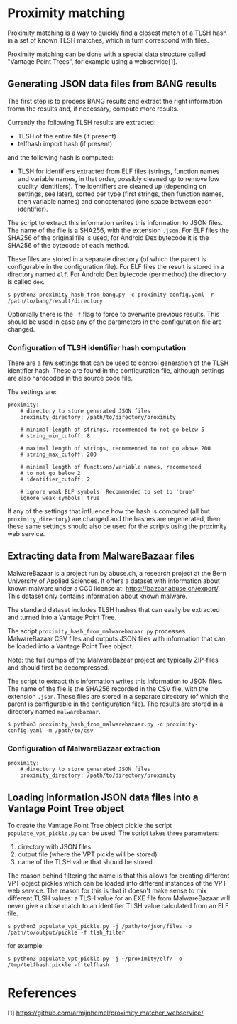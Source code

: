 # Proximity matching

Proximity matching is a way to quickly find a closest match of a TLSH hash in
a set of known TLSH matches, which in turn correspond with files.

Proximity matching can be done with a special data structure called "Vantage
Point Trees", for example using a webservice[1].

## Generating JSON data files from BANG results

The first step is to process BANG results and extract the right information
fromn the results and, if necessary, compute more results.

Currently the following TLSH results are extracted:

* TLSH of the entire file (if present)
* telfhash import hash (if present)

and the following hash is computed:

* TLSH for identifiers extracted from ELF files (strings, function names and
variable names, in that order, possibly cleaned up to remove low quality
identifiers). The identifiers are cleaned up (depending on settings, see
later), sorted per type (first strings, then function names, then variable
names) and concatenated (one space between each identifier).

The script to extract this information writes this information to JSON files.
The name of the file is a SHA256, with the extension `.json`. For ELF files
the SHA256 of the original file is used, for Android Dex bytecode it is the
SHA256 of the bytecode of each method.

These files are stored in a separate directory (of which the parent is
configurable in the configuration file). For ELF files the result is stored in
a directory named `elf`. For Android Dex bytecode (per method) the directory
is called `dex`.

```console
$ python3 proximity_hash_from_bang.py -c proximity-config.yaml -r /path/to/bang/result/directory
```

Optionially there is the `-f` flag to force to overwrite previous results. This
should be used in case any of the parameters in the configuration file are
changed.

### Configuration of TLSH identifier hash computation

There are a few settings that can be used to control generation of the TLSH
identifier hash. These are found in the configuration file, although settings
are also hardcoded in the source code file.

The settings are:

```
proximity:
    # directory to store generated JSON files
    proximity_directory: /path/to/directory/proximity

    # minimal length of strings, recommended to not go below 5
    # string_min_cutoff: 8

    # maximal length of strings, recommended to not go above 200
    # string_max_cutoff: 200

    # minimal length of functions/variable names, recommended
    # to not go below 2
    # identifier_cutoff: 2

    # ignore weak ELF symbols. Recommended to set to 'true'
    ignore_weak_symbols: true
```

If any of the settings that influence how the hash is computed (all but
`proximity_directory`) are changed and the hashes are regenerated, then these
same settings should also be used for the scripts using the proximity web
service.

## Extracting data from MalwareBazaar files

MalwareBazaar is a project run by abuse.ch, a research project at the Bern
University of Applied Sciences. It offers a dataset with information about
known malware under a CC0 license at: <https://bazaar.abuse.ch/export/>. This
dataset only contains information about known malware.

The standard dataset includes TLSH hashes that can easily be extracted and
turned into a Vantage Point Tree.

The script `proximity_hash_from_malwarebazaar.py` processes MalwareBazaar
CSV files and outputs JSON files with information that can be loaded into a
Vantage Point Tree object.

Note: the full dumps of the MalwareBazaar project are typically ZIP-files
and should first be decompressed.

The script to extract this information writes this information to JSON files.
The name of the file is the SHA256 recorded in the CSV file, with the extension
`.json`. These files are stored in a separate directory (of which the parent is
configurable in the configuration file). The results are stored in a directory
named `malwarebazaar`.

```console
$ python3 proximity_hash_from_malwarebazaar.py -c proximity-config.yaml -m /path/to/csv
```

### Configuration of MalwareBazaar extraction

```
proximity:
    # directory to store generated JSON files
    proximity_directory: /path/to/directory/proximity
```

## Loading information JSON data files into a Vantage Point Tree object

To create the Vantage Point Tree object pickle the script
`populate_vpt_pickle.py` can be used. The script takes three parameters:

1. directory with JSON files
2. output file (where the VPT pickle will be stored)
3. name of the TLSH value that should be stored

The reason behind filtering the name is that this allows for creating different
VPT object pickles which can be loaded into different instances of the VPT web
service. The reason for this is that it doesn't make sense to mix different
TLSH values: a TLSH value for an EXE file from MalwareBazaar will never give a
close match to an identifier TLSH value calculated from an ELF file.

```console
$ python3 populate_vpt_pickle.py -j /path/to/json/files -o /path/to/output/pickle -f tlsh_filter

```
for example:

```console
$ python3 populate_vpt_pickle.py -j ~/proximity/elf/ -o /tmp/telfhash.pickle -f telfhash
```

# References

[1] <https://github.com/armijnhemel/proximity_matcher_webservice/>
